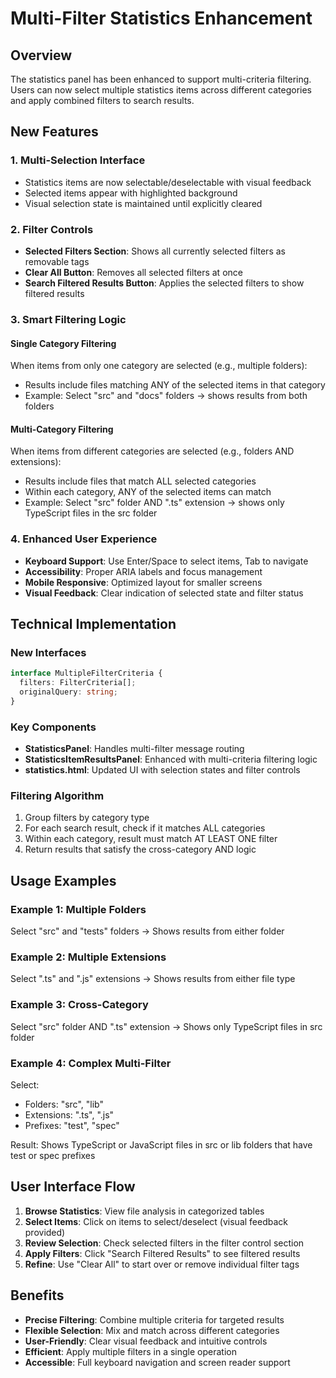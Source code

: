 # Multi-Filter Statistics Enhancement

## Overview

The statistics panel has been enhanced to support multi-criteria filtering. Users can now select multiple statistics items across different categories and apply combined filters to search results.

## New Features

### 1. Multi-Selection Interface
- Statistics items are now selectable/deselectable with visual feedback
- Selected items appear with highlighted background
- Visual selection state is maintained until explicitly cleared

### 2. Filter Controls
- **Selected Filters Section**: Shows all currently selected filters as removable tags
- **Clear All Button**: Removes all selected filters at once
- **Search Filtered Results Button**: Applies the selected filters to show filtered results

### 3. Smart Filtering Logic

#### Single Category Filtering
When items from only one category are selected (e.g., multiple folders):
- Results include files matching ANY of the selected items in that category
- Example: Select "src" and "docs" folders → shows results from both folders

#### Multi-Category Filtering  
When items from different categories are selected (e.g., folders AND extensions):
- Results include files that match ALL selected categories
- Within each category, ANY of the selected items can match
- Example: Select "src" folder AND ".ts" extension → shows only TypeScript files in the src folder

### 4. Enhanced User Experience
- **Keyboard Support**: Use Enter/Space to select items, Tab to navigate
- **Accessibility**: Proper ARIA labels and focus management
- **Mobile Responsive**: Optimized layout for smaller screens
- **Visual Feedback**: Clear indication of selected state and filter status

## Technical Implementation

### New Interfaces
```typescript
interface MultipleFilterCriteria {
  filters: FilterCriteria[];
  originalQuery: string;
}
```

### Key Components
- **StatisticsPanel**: Handles multi-filter message routing
- **StatisticsItemResultsPanel**: Enhanced with multi-criteria filtering logic
- **statistics.html**: Updated UI with selection states and filter controls

### Filtering Algorithm
1. Group filters by category type
2. For each search result, check if it matches ALL categories
3. Within each category, result must match AT LEAST ONE filter
4. Return results that satisfy the cross-category AND logic

## Usage Examples

### Example 1: Multiple Folders
Select "src" and "tests" folders → Shows results from either folder

### Example 2: Multiple Extensions
Select ".ts" and ".js" extensions → Shows results from either file type

### Example 3: Cross-Category
Select "src" folder AND ".ts" extension → Shows only TypeScript files in src folder

### Example 4: Complex Multi-Filter
Select:
- Folders: "src", "lib" 
- Extensions: ".ts", ".js"
- Prefixes: "test", "spec"

Result: Shows TypeScript or JavaScript files in src or lib folders that have test or spec prefixes

## User Interface Flow

1. **Browse Statistics**: View file analysis in categorized tables
2. **Select Items**: Click on items to select/deselect (visual feedback provided)
3. **Review Selection**: Check selected filters in the filter control section
4. **Apply Filters**: Click "Search Filtered Results" to see filtered results
5. **Refine**: Use "Clear All" to start over or remove individual filter tags

## Benefits

- **Precise Filtering**: Combine multiple criteria for targeted results
- **Flexible Selection**: Mix and match across different categories
- **User-Friendly**: Clear visual feedback and intuitive controls
- **Efficient**: Apply multiple filters in a single operation
- **Accessible**: Full keyboard navigation and screen reader support